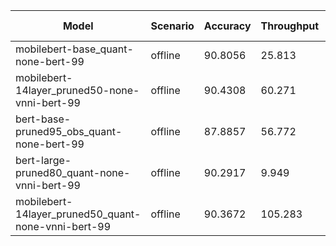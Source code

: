 | Model                                               | Scenario   |   Accuracy |   Throughput | Latency (in ms)   |
|-----------------------------------------------------|------------|------------|--------------|-------------------|
| mobilebert-base_quant-none-bert-99                  | offline    |    90.8056 |       25.813 | -                 |
| mobilebert-14layer_pruned50-none-vnni-bert-99       | offline    |    90.4308 |       60.271 | -                 |
| bert-base-pruned95_obs_quant-none-bert-99           | offline    |    87.8857 |       56.772 | -                 |
| bert-large-pruned80_quant-none-vnni-bert-99         | offline    |    90.2917 |        9.949 | -                 |
| mobilebert-14layer_pruned50_quant-none-vnni-bert-99 | offline    |    90.3672 |      105.283 | -                 |